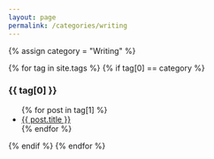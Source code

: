 ```yaml
---
layout: page
permalink: /categories/writing
---
```


{% assign category = "Writing" %}

{% for tag in site.tags %}
{% if tag[0] == category %}
  <h3>{{ tag[0] }}</h3>
  <ul>
    {% for post in tag[1] %}
      <li><a href="{{ post.url }}">{{ post.title }}</a></li>
    {% endfor %}
  </ul>
{% endif %}
{% endfor %}